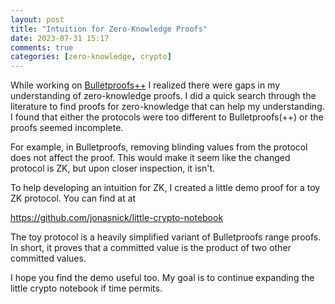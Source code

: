 ```yaml
---
layout: post
title: "Intuition for Zero-Knowledge Proofs"
date: 2023-07-31 15:17
comments: true
categories: [zero-knowledge, crypto]
---
```


While working on [Bulletproofs++](https://eprint.iacr.org/2022/510.pdf) I realized there were gaps in my understanding of zero-knowledge proofs.
I did a quick search through the literature to find proofs for zero-knowledge that can help my understanding.
I found that either the protocols were too different to Bulletproofs(++) or the proofs seemed incomplete.

For example, in Bulletproofs, removing blinding values from the protocol does not affect the proof.
This would make it seem like the changed protocol is ZK, but upon closer inspection, it isn't.

To help developing an intuition for ZK, I created a little demo proof for a toy ZK protocol.
You can find at at

https://github.com/jonasnick/little-crypto-notebook

The toy protocol is a heavily simplified variant of Bulletproofs range proofs.
In short, it proves that a committed value is the product of two other committed values.

I hope you find the demo useful too.
My goal is to continue expanding the little crypto notebook if time permits.
